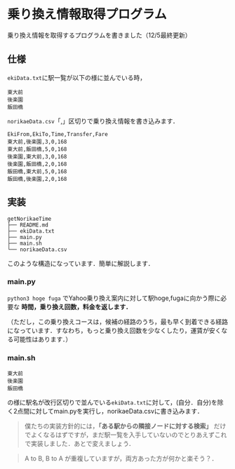 # 乗り換え情報取得プログラム

乗り換え情報を取得するプログラムを書きました（12/5最終更新）

## 仕様

`ekiData.txt`に駅一覧が以下の様に並んでいる時，
```
東大前
後楽園
飯田橋
```

`norikaeData.csv`「,」区切りで乗り換え情報を書き込みます．
```csv
EkiFrom,EkiTo,Time,Transfer,Fare
東大前,後楽園,3,0,168
東大前,飯田橋,5,0,168
後楽園,東大前,3,0,168
後楽園,飯田橋,2,0,168
飯田橋,東大前,5,0,168
飯田橋,後楽園,2,0,168
```



## 実装

```
getNorikaeTime
├── README.md
├── ekiData.txt
├── main.py
├── main.sh
└── norikaeData.csv
```

このような構造になっています．簡単に解説します．

### main.py


`python3 hoge fuga`
でYahoo乗り換え案内に対して駅hoge,fugaに向かう際に必要な __時間，乗り換え回数，料金を返します．__

（ただし，この乗り換えコースは，候補の経路のうち，最も早く到着できる経路になっています．すなわち，もっと乗り換え回数を少なくしたり，運賃が安くなる可能性はあります．）

### main.sh

```
東大前
後楽園
飯田橋
```

の様に駅名が改行区切りで並んでいる`ekiData.txt`に対して，(自分．自分)を除く2点間に対してmain.pyを実行し，norikaeData.csvに書き込みます．

> 僕たちの実装方針的には，__「ある駅からの隣接ノードに対する検索」__ だけでよくなるはずですが，まだ駅一覧を入手していないのでとりあえずこれで実装しました．あとで変えましょう．

> A to B, B to A が重複していますが，両方あった方が何かと楽そう？．